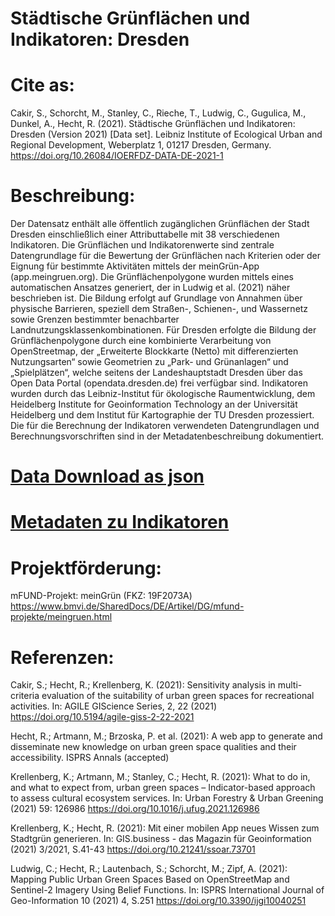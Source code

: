 # Städtische Grünflächen und Indikatoren: Dresden

# Cite as:
Cakir, S., Schorcht, M., Stanley, C., Rieche, T., Ludwig, C., Gugulica, M., Dunkel, A., Hecht, R. (2021). Städtische Grünflächen und Indikatoren: Dresden (Version 2021) [Data set]. Leibniz Institute of Ecological Urban and Regional Development, Weberplatz 1, 01217 Dresden, Germany. https://doi.org/10.26084/IOERFDZ-DATA-DE-2021-1


# Beschreibung:
Der Datensatz enthält alle öffentlich zugänglichen Grünflächen der Stadt Dresden einschließlich einer Attributtabelle mit 38 verschiedenen Indikatoren. Die Grünflächen und Indikatorenwerte sind zentrale Datengrundlage für die Bewertung der Grünflächen nach Kriterien oder der Eignung für bestimmte Aktivitäten mittels der meinGrün-App (app.meingruen.org).
Die Grünflächenpolygone wurden mittels eines automatischen Ansatzes generiert, der in Ludwig et al. (2021) näher beschrieben ist. Die Bildung erfolgt auf Grundlage von Annahmen über physische Barrieren, speziell dem Straßen-, Schienen-, und Wassernetz sowie Grenzen bestimmter benachbarter Landnutzungsklassenkombinationen. Für Dresden erfolgte die Bildung der Grünflächenpolygone durch eine kombinierte Verarbeitung von OpenStreetmap, der „Erweiterte Blockkarte (Netto) mit differenzierten Nutzungsarten“ sowie Geometrien zu „Park- und Grünanlagen“ und „Spielplätzen“, welche seitens der Landeshauptstadt Dresden über das Open Data Portal (opendata.dresden.de) frei verfügbar sind. Indikatoren wurden durch das Leibniz-Institut für ökologische Raumentwicklung, dem Heidelberg Institute for Geoinformation Technology an der Universität Heidelberg und dem Institut für Kartographie der TU Dresden prozessiert. Die für die Berechnung der Indikatoren verwendeten Datengrundlagen und Berechnungsvorschriften sind in der Metadatenbeschreibung dokumentiert.

# [Data Download as json](https://github.com/ioer-dresden/fdz/blob/99e06a0ab893bbc54c801de9651540dcc202a9f5/2021/research_data/1/all_indicators_DD.json)
# [Metadaten zu Indikatoren](https://github.com/ioer-dresden/fdz/blob/99e06a0ab893bbc54c801de9651540dcc202a9f5/2021/research_data/1/metadata_indicators_DD.pdf)


# Projektförderung: 
mFUND-Projekt: meinGrün (FKZ: 19F2073A)
https://www.bmvi.de/SharedDocs/DE/Artikel/DG/mfund-projekte/meingruen.html


# Referenzen:
Cakir, S.; Hecht, R.; Krellenberg, K. (2021): Sensitivity analysis in multi-criteria evaluation of the suitability of urban green spaces for recreational activities. In: AGILE GIScience Series, 2, 22 (2021)
https://doi.org/10.5194/agile-giss-2-22-2021

Hecht, R.; Artmann, M.; Brzoska, P. et al. (2021): A web app to generate and disseminate new knowledge on urban green space qualities and their accessibility. ISPRS Annals (accepted)

Krellenberg, K.; Artmann, M.; Stanley, C.; Hecht, R. (2021): What to do in, and what to expect from, urban green spaces – Indicator-based approach to assess cultural ecosystem services. In: Urban Forestry & Urban Greening (2021) 59: 126986 
https://doi.org/10.1016/j.ufug.2021.126986

Krellenberg, K.; Hecht, R. (2021): Mit einer mobilen App neues Wissen zum Stadtgrün generieren. In: GIS.business - das Magazin für Geoinformation (2021) 3/2021, S.41-43
https://doi.org/10.21241/ssoar.73701

Ludwig, C.; Hecht, R.; Lautenbach, S.; Schorcht, M.; Zipf, A. (2021): Mapping Public Urban Green Spaces Based on OpenStreetMap and Sentinel-2 Imagery Using Belief Functions. In: ISPRS International Journal of Geo-Information 10 (2021) 4, S.251
https://doi.org/10.3390/ijgi10040251

